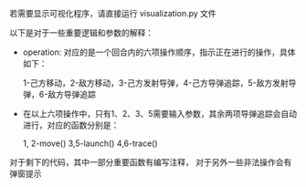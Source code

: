 若需要显示可视化程序，请直接运行 visualization.py 文件



以下是对于一些重要逻辑和参数的解释：

- operation: 对应的是一个回合内的六项操作顺序，指示正在进行的操作，具体如下：

  1-己方移动，2-敌方移动，3-己方发射导弹，4-己方导弹追踪，5-敌方发射导弹，6-敌方导弹追踪

- 在以上六项操作中，只有1、2、3、5需要输入参数，其余两项导弹追踪会自动进行，对应的函数分别是：

  1, 2-move()	3,5-launch()	4,6-trace()



对于剩下的代码，其中一部分重要函数有编写注释， 对于另外一些非法操作会有弹窗提示